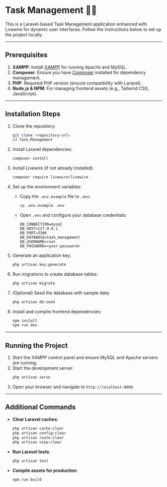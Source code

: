 # Task Management 📌📌

This is a Laravel-based Task Management application enhanced with Livewire for dynamic user interfaces. Follow the instructions below to set up the project locally.

---

## Prerequisites

1. **XAMPP**: Install [XAMPP](https://www.apachefriends.org/download.html) for running Apache and MySQL.  
2. **Composer**: Ensure you have [Composer](https://getcomposer.org/download/) installed for dependency management.  
3. **PHP**: Required PHP version (ensure compatibility with Laravel).  
4. **Node.js & NPM**: For managing frontend assets (e.g., Tailwind CSS, JavaScript).  

---

## Installation Steps

1. Clone the repository:  
   ```bash
   git clone <repository-url>
   cd Task_Management
   ```

2. Install Laravel dependencies:  
   ```bash
   composer install
   ```

3. Install Livewire (if not already installed):  
   ```bash
   composer require livewire/livewire
   ```

4. Set up the environment variables:  
   - Copy the `.env.example` file to `.env`:  
     ```bash
     cp .env.example .env
     ```
   - Open `.env` and configure your database credentials:  
     ```
     DB_CONNECTION=mysql
     DB_HOST=127.0.0.1
     DB_PORT=3306
     DB_DATABASE=task_management
     DB_USERNAME=root
     DB_PASSWORD=<your-password>
     ```

5. Generate an application key:  
   ```bash
   php artisan key:generate
   ```

6. Run migrations to create database tables:  
   ```bash
   php artisan migrate
   ```

7. (Optional) Seed the database with sample data:  
   ```bash
   php artisan db:seed
   ```

8. Install and compile frontend dependencies:  
   ```bash
   npm install
   npm run dev
   ```

---

## Running the Project

1. Start the XAMPP control panel and ensure MySQL and Apache servers are running.  
2. Start the development server:  
   ```bash
   php artisan serve
   ```
3. Open your browser and navigate to `http://localhost:8000`.

---

## Additional Commands

- **Clear Laravel caches**:  
  ```bash
  php artisan cache:clear
  php artisan config:clear
  php artisan route:clear
  php artisan view:clear
  ```

- **Run Laravel tests**:  
  ```bash
  php artisan test
  ```

- **Compile assets for production**:  
  ```bash
  npm run build
  ```

